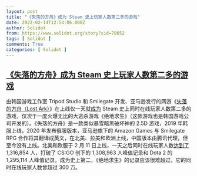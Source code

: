 ```yaml
---
layout: post
title: "《失落的方舟》成为 Steam 史上玩家人数第二多的游戏"
date: 2022-02-14T12:54:06.000Z
author: Solidot
from: https://www.solidot.org/story?sid=70652
tags: [ Solidot ]
comments: True
categories: [ Solidot ]
---
```

<!--1644843246000-->
[《失落的方舟》成为 Steam 史上玩家人数第二多的游戏](https://www.solidot.org/story?sid=70652)
------

<div>
由韩国游戏工作室 Tripod Studio 和 Smilegate 开发、亚马逊发行的网游《<a href="https://en.wikipedia.org/wiki/Lost_Ark_(video_game)" target="_blank">失落的方舟（Lost Ark）</a>》在上线仅一天就<a href="https://games.slashdot.org/story/22/02/13/2143248/after-just-24-hours-lost-ark-becomes-the-second-most-played-game-in-steam-history" target="_blank">成为</a> Steam 史上同时在线玩家人数第二多的游戏，仅次于一度火爆无比的大逃杀游戏《绝地求生》（这款游戏也是韩国游戏公司开发的）。《失落的方舟》是一款类似暴雪暗黑破坏神的 2.5D 游戏，2019 年韩服上线，2020 年发布俄服版本，亚马逊旗下的 Amazon Games 与 Smilegate RPG 合作将其翻译成英文，在北美、拉美和欧洲上线，中国版本由腾讯代理，但至今没有上线。北美和欧服于 2 月 11 日上线，一天之后同时在线玩家人数<a href="https://store.steampowered.com/stats">达到了</a> 1,316,854 人，打破了 CS:GO 创下的 1,308,963 人峰值记录和 Dota 2 的 1,295,114 人峰值记录。成为史上第二，《绝地求生》的记录应该很难超过，它的同时在线玩家人数曾超过 300 万。
</div>
